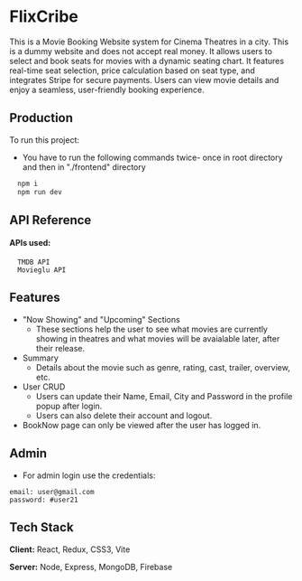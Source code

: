 
# FlixCribe

This is a Movie Booking Website system for Cinema Theatres in a city. This is a dummy website and does not accept real money. It allows users to select and book seats for movies with a dynamic seating chart. It features real-time seat selection, price calculation based on seat type, and integrates Stripe for secure payments. Users can view movie details and enjoy a seamless, user-friendly booking experience.


## Production

To run this project:

- You have to run the following commands twice- once in root directory and then in "./frontend" directory

```bash
  npm i
  npm run dev
```



## API Reference

#### APIs used:

```
  TMDB API
  Movieglu API
```


## Features

- "Now Showing" and "Upcoming" Sections
    - These sections help the user to see what movies are currently showing in theatres and what movies will be avaialable later, after their release.
- Summary
    - Details about the movie such as genre, rating, cast, trailer, overview, etc.
- User CRUD
    - Users can update their Name, Email, City and Password in the profile popup after login.
    - Users can also delete their account and logout.
- BookNow page can only be viewed after the user has logged in.


## Admin

- For admin login use the credentials:
```
email: user@gmail.com
password: #user21
```
## Tech Stack

**Client:** React, Redux, CSS3, Vite

**Server:** Node, Express, MongoDB, Firebase


